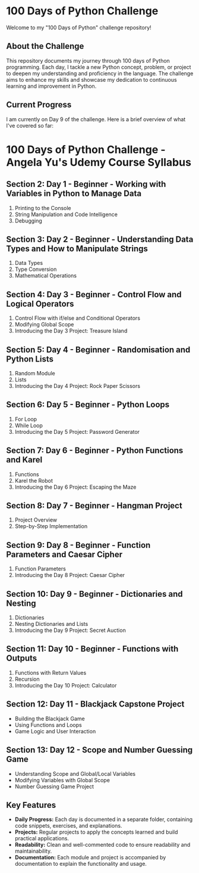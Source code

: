 # 100 Days of Python Challenge

Welcome to my "100 Days of Python" challenge repository!

## About the Challenge
This repository documents my journey through 100 days of Python programming. Each day, I tackle a new Python concept, problem, or project to deepen my understanding and proficiency in the language. The challenge aims to enhance my skills and showcase my dedication to continuous learning and improvement in Python.


## Current Progress
I am currently on Day 9 of the challenge. Here is a brief overview of what I've covered so far:

# 100 Days of Python Challenge - Angela Yu's Udemy Course Syllabus

## Section 2: Day 1 - Beginner - Working with Variables in Python to Manage Data
1. Printing to the Console
2. String Manipulation and Code Intelligence
3. Debugging

## Section 3: Day 2 - Beginner - Understanding Data Types and How to Manipulate Strings
1. Data Types
2. Type Conversion
3. Mathematical Operations

## Section 4: Day 3 - Beginner - Control Flow and Logical Operators
1. Control Flow with if/else and Conditional Operators
2. Modifying Global Scope
3. Introducing the Day 3 Project: Treasure Island

## Section 5: Day 4 - Beginner - Randomisation and Python Lists
1. Random Module
2. Lists
3. Introducing the Day 4 Project: Rock Paper Scissors

## Section 6: Day 5 - Beginner - Python Loops
1. For Loop
2. While Loop
3. Introducing the Day 5 Project: Password Generator

## Section 7: Day 6 - Beginner - Python Functions and Karel
1. Functions
2. Karel the Robot
3. Introducing the Day 6 Project: Escaping the Maze

## Section 8: Day 7 - Beginner - Hangman Project
1. Project Overview
2. Step-by-Step Implementation

## Section 9: Day 8 - Beginner - Function Parameters and Caesar Cipher
1. Function Parameters
2. Introducing the Day 8 Project: Caesar Cipher

## Section 10: Day 9 - Beginner - Dictionaries and Nesting
1. Dictionaries
2. Nesting Dictionaries and Lists
3. Introducing the Day 9 Project: Secret Auction

## Section 11: Day 10 - Beginner - Functions with Outputs
1. Functions with Return Values
2. Recursion
3. Introducing the Day 10 Project: Calculator

## Section 12: Day 11 - Blackjack Capstone Project
- Building the Blackjack Game
- Using Functions and Loops
- Game Logic and User Interaction

## Section 13: Day 12 - Scope and Number Guessing Game
- Understanding Scope and Global/Local Variables
- Modifying Variables with Global Scope
- Number Guessing Game Project

## Key Features
- **Daily Progress:** Each day is documented in a separate folder, containing code snippets, exercises, and explanations.
- **Projects:** Regular projects to apply the concepts learned and build practical applications.
- **Readability:** Clean and well-commented code to ensure readability and maintainability.
- **Documentation:** Each module and project is accompanied by documentation to explain the functionality and usage.


